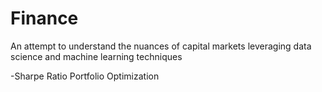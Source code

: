 # Finance
An attempt to understand the nuances of capital markets leveraging data science and machine learning techniques

-Sharpe Ratio Portfolio Optimization
